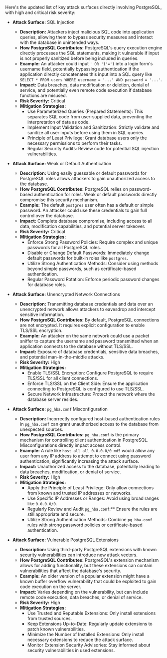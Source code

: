 Here's the updated list of key attack surfaces directly involving PostgreSQL, with high and critical risk severity:

*   **Attack Surface:** SQL Injection
    *   **Description:** Attackers inject malicious SQL code into application queries, allowing them to bypass security measures and interact with the database in unintended ways.
    *   **How PostgreSQL Contributes:** PostgreSQL's query execution engine directly processes the SQL statements, making it vulnerable if input is not properly sanitized before being included in queries.
    *   **Example:** An attacker could input `' OR '1'='1` into a login form's username field, potentially bypassing authentication if the application directly concatenates this input into a SQL query like `SELECT * FROM users WHERE username = '...' AND password = '...'`.
    *   **Impact:** Data breaches, data modification or deletion, denial of service, and potentially even remote code execution if database functions are misused.
    *   **Risk Severity:** Critical
    *   **Mitigation Strategies:**
        *   Use Parameterized Queries (Prepared Statements): This separates SQL code from user-supplied data, preventing the interpretation of data as code.
        *   Implement Input Validation and Sanitization: Strictly validate and sanitize all user inputs before using them in SQL queries.
        *   Principle of Least Privilege: Grant database users only the necessary permissions to perform their tasks.
        *   Regular Security Audits: Review code for potential SQL injection vulnerabilities.

*   **Attack Surface:** Weak or Default Authentication
    *   **Description:** Using easily guessable or default passwords for PostgreSQL roles allows attackers to gain unauthorized access to the database.
    *   **How PostgreSQL Contributes:** PostgreSQL relies on password-based authentication for roles. Weak or default passwords directly compromise this security mechanism.
    *   **Example:** The default `postgres` user often has a default or simple password. An attacker could use these credentials to gain full control over the database.
    *   **Impact:** Complete database compromise, including access to all data, modification capabilities, and potential server takeover.
    *   **Risk Severity:** Critical
    *   **Mitigation Strategies:**
        *   Enforce Strong Password Policies: Require complex and unique passwords for all PostgreSQL roles.
        *   Disable or Change Default Passwords: Immediately change default passwords for built-in roles like `postgres`.
        *   Utilize Strong Authentication Methods: Consider using methods beyond simple passwords, such as certificate-based authentication.
        *   Regular Password Rotation: Enforce periodic password changes for database roles.

*   **Attack Surface:** Unencrypted Network Connections
    *   **Description:** Transmitting database credentials and data over an unencrypted network allows attackers to eavesdrop and intercept sensitive information.
    *   **How PostgreSQL Contributes:** By default, PostgreSQL connections are not encrypted. It requires explicit configuration to enable TLS/SSL encryption.
    *   **Example:** An attacker on the same network could use a packet sniffer to capture the username and password transmitted when an application connects to the database without TLS/SSL.
    *   **Impact:** Exposure of database credentials, sensitive data breaches, and potential man-in-the-middle attacks.
    *   **Risk Severity:** High
    *   **Mitigation Strategies:**
        *   Enable TLS/SSL Encryption: Configure PostgreSQL to require TLS/SSL for all client connections.
        *   Enforce TLS/SSL on the Client Side: Ensure the application connecting to PostgreSQL is configured to use TLS/SSL.
        *   Secure Network Infrastructure: Protect the network where the database server resides.

*   **Attack Surface:** `pg_hba.conf` Misconfiguration
    *   **Description:** Incorrectly configured host-based authentication rules in `pg_hba.conf` can grant unauthorized access to the database from unexpected sources.
    *   **How PostgreSQL Contributes:** `pg_hba.conf` is the primary mechanism for controlling client authentication in PostgreSQL. Misconfigurations directly impact access control.
    *   **Example:** A rule like `host all all 0.0.0.0/0 md5` would allow any user from any IP address to attempt to connect using password authentication, significantly increasing the attack surface.
    *   **Impact:** Unauthorized access to the database, potentially leading to data breaches, modification, or denial of service.
    *   **Risk Severity:** High
    *   **Mitigation Strategies:**
        *   Apply the Principle of Least Privilege: Only allow connections from known and trusted IP addresses or networks.
        *   Use Specific IP Addresses or Ranges: Avoid using broad ranges like `0.0.0.0/0`.
        *   Regularly Review and Audit `pg_hba.conf`:** Ensure the rules are still appropriate and secure.
        *   Utilize Strong Authentication Methods: Combine `pg_hba.conf` rules with strong password policies or certificate-based authentication.

*   **Attack Surface:** Vulnerable PostgreSQL Extensions
    *   **Description:** Using third-party PostgreSQL extensions with known security vulnerabilities can introduce new attack vectors.
    *   **How PostgreSQL Contributes:** PostgreSQL's extension mechanism allows for adding functionality, but these extensions can contain vulnerabilities that affect the database's security.
    *   **Example:** An older version of a popular extension might have a known buffer overflow vulnerability that could be exploited to gain code execution on the server.
    *   **Impact:**  Varies depending on the vulnerability, but can include remote code execution, data breaches, or denial of service.
    *   **Risk Severity:** High
    *   **Mitigation Strategies:**
        *   Use Trusted and Reputable Extensions: Only install extensions from trusted sources.
        *   Keep Extensions Up-to-Date: Regularly update extensions to patch known vulnerabilities.
        *   Minimize the Number of Installed Extensions: Only install necessary extensions to reduce the attack surface.
        *   Monitor Extension Security Advisories: Stay informed about security vulnerabilities in used extensions.